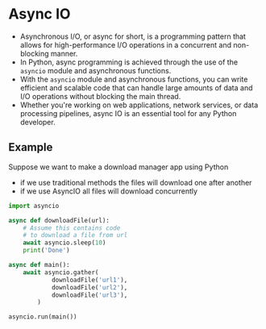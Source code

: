 # Async IO
- Asynchronous I/O, or async for short, is a programming pattern that allows for high-performance I/O operations in a concurrent and non-blocking manner.
- In Python, async programming is achieved through the use of the `asyncio` module and asynchronous functions.
- With the `asyncio` module and asynchronous functions, you can write efficient and scalable code that can handle large amounts of data and I/O operations without blocking the main thread.
- Whether you're working on web applications, network services, or data processing pipelines, async IO is an essential tool for any Python developer.
## Example
Suppose we want to make a download manager app using Python
- if we use traditional methods the files will download one after another
- if we use AsyncIO all files will download concurrently
```py
import asyncio

async def downloadFile(url):
	# Assume this contains code
	# to download a file from url
	await asyncio.sleep(10) 
	print('Done')

async def main():
	await asyncio.gather(
			downloadFile('url1'),
			downloadFile('url2'),
			downloadFile('url3'),
		)

asyncio.run(main())
```
